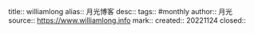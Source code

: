 title:: williamlong
alias:: 月光博客 
desc:: 
tags:: #monthly 
author:: 月光 
source:: https://www.williamlong.info
mark:: 
created:: 20221124
closed::
